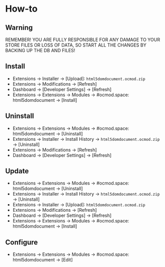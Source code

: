 # How-to

## Warning
REMEMBER! YOU ARE FULLY RESPONSIBLE FOR ANY DAMAGE TO YOUR STORE FILES OR LOSS OF DATA, SO START ALL THE CHANGES BY BACKING UP THE DB AND FILES!

## Install
* Extensions → Installer → [Upload]: `html5domdocument.ocmod.zip`
* Extensions → Modifications → [Refresh]
* Dashboard → [Developer Settings] → [Refresh]
* Extensions → Extensions → Modules → #ocmod.space: html5domdocument → [Install]

## Uninstall
* Extensions → Extensions → Modules → #ocmod.space: html5domdocument → [Uninstall]
* Extensions → Installer → Install History → `html5domdocument.ocmod.zip` → [Uninstall]
* Extensions → Modifications → [Refresh]
* Dashboard → [Developer Settings] → [Refresh]

## Update
* Extensions → Extensions → Modules → #ocmod.space: html5domdocument → [Uninstall]
* Extensions → Installer → Install History → `html5domdocument.ocmod.zip` → [Uninstall]
* Extensions → Installer → [Upload]: `html5domdocument.ocmod.zip`
* Extensions → Modifications → [Refresh]
* Dashboard → [Developer Settings] → [Refresh]
* Extensions → Extensions → Modules → #ocmod.space: html5domdocument → [Install]

## Configure
* Extensions → Extensions → Modules → #ocmod.space: html5domdocument → [Edit]


